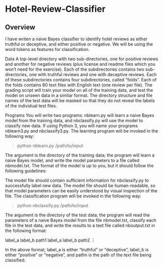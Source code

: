 # Hotel-Review-Classifier

## Overview
I have writen a naive Bayes classifier to identify hotel reviews as either truthful or deceptive, and either positive or negative. We will be using the word tokens as features for classification.

Data
A top-level directory with two sub-directories, one for positive reviews and another for negative reviews (plus license and readme files which you won’t need for the exercise).
Each of the subdirectories contains two sub-directories, one with truthful reviews and one with deceptive reviews.
Each of these subdirectories contains four subdirectories, called “folds”.
Each of the folds contains 80 text files with English text (one review per file).
The grading script will train your model on all of the training data, and test the model on unseen data in a similar format. The directory structure and file names of the test data will be masked so that they do not reveal the labels of the individual test files.

Programs
You will write two programs: nblearn.py will learn a naive Bayes model from the training data, and nbclassify.py will use the model to classify new data. If using Python 3, you will name your programs nblearn3.py and nbclassify3.py. The learning program will be invoked in the following way:

> python nblearn.py /path/to/input

The argument is the directory of the training data; the program will learn a naive Bayes model, and write the model parameters to a file called nbmodel.txt. The format of the model is up to you, but it should follow the following guidelines:

The model file should contain sufficient information for nbclassify.py to successfully label new data.
The model file should be human-readable, so that model parameters can be easily understood by visual inspection of the file.
The classification program will be invoked in the following way:

> python nbclassify.py /path/to/input

The argument is the directory of the test data; the program will read the parameters of a naive Bayes model from the file nbmodel.txt, classify each file in the test data, and write the results to a text file called nboutput.txt in the following format:

label_a label_b path1
label_a label_b path2
⋮

In the above format, label_a is either “truthful” or “deceptive”, label_b is either “positive” or “negative”, and pathn is the path of the text file being classified.
